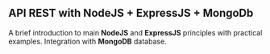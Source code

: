 ## API REST with NodeJS + ExpressJS + MongoDb

A brief introduction to main **NodeJS** and **ExpressJS** principles with practical examples. Integration with **MongoDB** database.